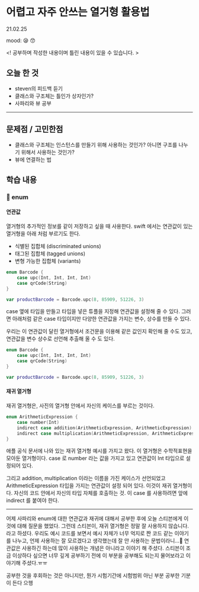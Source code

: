 # 어렵고 자주 안쓰는 열거형 활용법
21.02.25

mood: 😪 😙

<! 공부하며 작성한 내용이며 틀린 내용이 있을 수 있습니다. >

## 오늘 한 것
- steven의 피드백 듣기
- 클래스와 구조체는 틀인가 상자인가?
- 사파리와 뷰 공부

---

## 문제점 / 고민한점
* 클래스와 구조체는 인스턴스를 만들기 위해 사용하는 것인가? 아니면 구조를 나누기 위해서 사용하는 것인가?
* 뷰에 연결하는 법

## 학습 내용
### 🍡 enum 
#### 연관값 
열거형의 추가적인 정보를 같이 저장하고 싶을 때 사용한다.
swift 에서는 연관값이 있는 열거형을 아래 처럼 부르기도 한다.
* 식별된 집합체 (discriminated unions)
* 태그된 집합체 (tagged unions)
* 변형 가능한 집합체 (variants)

```swift
enum Barcode {
    case upc(Int, Int, Int, Int)
    case qrCode(String)
}

var productBarcode = Barcode.upc(8, 85909, 51226, 3)
```
case 옆에 타입을 만들고 타입을 넣은 튜플을 지정해 연관값을 설정해 줄 수 있다. 
그러면 아래처럼 같은 case 타입이지만 다양한 연관값을 가지는 변수, 상수를 만들 수 있다. 

우리는 이 연관값이 달린 열거형에서 조건문을 이용해 같은 값인지 확인해 줄 수도 있고,
연관값을 변수 상수로 선언해 추출해 올 수 도 있다.

```swift
enum Barcode {
    case upc(Int, Int, Int, Int)
    case qrCode(String)
}

var productBarcode = Barcode.upc(8, 85909, 51226, 3)
```

#### 재귀 열거형 
재귀 열거형은, 사진의 열거형 안에서 자신의 케이스를 부르는 것이다.
```swift
enum ArithmeticExpression {
    case number(Int)
    indirect case addition(ArithmeticExpression, ArithmeticExpression)
    indirect case multiplication(ArithmeticExpression, ArithmeticExpression)
}
```

애플 공식 문서에 나와 있는 재귀 열거형 예시를 가지고 왔다.
이 열거형은 수학적표현을 모아둔 열거형이다. 
case 로 number 라는 값을 가지고 있고 연관값이 Int 타입으로 설정되어 있다. 

그리고 addition, multiplication 이라는 이름을 가진 케이스가 선언되었고 ArithmeticExpression 타입을 가지는 연관값이 설정 되어 있다. 
이것이 재귀 열거형이다. 자신의 코드 안에서 자신의 타입 자체를 호출하는 것. 이 case 를 사용하려면 앞에 indirect 를 붙여야 한다. 

---
어제 사파리와 enum에 대한 연관값과 재귀에 대해서 공부한 후에 오늘 스티븐에게 이것에 대해 질문을 했었다. 
그런데 스티븐이, 재귀 열거형은 정말 잘 사용하지 않습니다. 라고 하셨다. 우리도 예시 코드를 보면서 예시 자체가 너무 억지로 짠 코드 같는 이야기를 나누고, 언제 사용하는 잘 모르겠다고 생각했는데 잘 안 사용하는 문법이라니...🥲 연관값은 사용하긴 하는데 많이 사용하는 개념은 아니라고 이야기 해 주셨다. 
스티븐이 조금 이상하다 싶으면 너무 깊게 공부하기 전에 이 부분을 공부해도 되는지 물어보라고 이야기해 주셨다.ㅠㅠ

공부한 것을 후회하는 것은 아니지만, 뭔가 시험기간에 시험범위 아닌 부분 공부한 기분이 든다 으헹 
